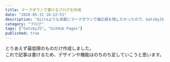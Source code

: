 ```yaml
---
title: マークダウンで書けるブログを作成
date: "2020-05-31 16:22:51"
description: "Qiitaよりも気軽にマークダウンで備忘録を残したかったので、GatsbyJSとGitHub Pagesを使ってブログを作ることにした。"
category: "ブログ"
tags: ["GatsbyJS", "GitHub Pages"]
published: true
---
```



とりあえず最低限のものだけ作成しました。  
これで記事は書けるため、デザインや機能はのちのち足していこうと思います。